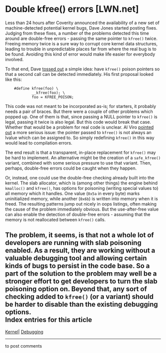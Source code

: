 # Double kfree() errors [LWN.net]

Less than 24 hours after Coverity announced the availability of a new set of machine-detected potential kernel bugs, Dave Jones started posting fixes. Judging from these fixes, a number of the problems detected this time around are double-free errors - passing the same pointer to `kfree()` twice. Freeing memory twice is a sure way to corrupt core kernel data structures, leading to trouble in unpredictable places far from where the real bug is to be found. Avoiding this kind of error would make life easier for everybody involved. 

To that end, Dave [tossed out](/Articles/174496/) a simple idea: have `kfree()` poison pointers so that a second call can be detected immediately. His first proposal looked like this: 
    
    
        #define kfree(foo) \
    	        __kfree(foo); \
    	        foo = KFREE_POISON;
    

This code was not meant to be incorporated as-is; for starters, it probably needs a pair of braces. But there were a couple of other problems which popped up. One of them is that, since passing a NULL pointer to `kfree()` is legal, passing it twice is also legal. But this code would break that case. Whether that would be a problem for real code is unclear. Al Viro [pointed out](/Articles/174498/) a more serious issue: the pointer passed to `kfree()` is not always an lvalue which can be assigned to. So simply redefining `kfree()` in this way would lead to compilation errors. 

The end result is that a transparent, in-place replacement for `kfree()` may be hard to implement. An alternative might be the creation of a `safe_kfree()` variant, combined with some serious pressure to use that variant. Then, perhaps, double-free errors could be caught when they happen. 

Or, instead, one could use the double-free checking already built into the kernel. The slab allocator, which is (among other things) the engine behind `kmalloc()` and `kfree()`, has options for poisoning (writing special values to) all memory which it handles. One value (`0x5a` in every byte) marks uninitialized memory, while another (`0x6b`) is written into memory when it is freed. The resulting patterns jump out nicely in oops listings, often making the cause of the problem immediately obvious. But the use-after-free value can also enable the detection of double-free errors - assuming that the memory is not reallocated between `kfree()` calls. 

The problem, it seems, is that not a whole lot of developers are running with slab poisoning enabled. As a result, they are working without a valuable debugging tool and allowing certain kinds of bugs to persist in the code base. So a part of the solution to the problem may well be a stronger effort to get developers to turn the slab poisoning option on. Beyond that, any sort of checking added to `kfree()` (or a variant) should be harder to disable than the existing debugging options.  
Index entries for this article  
---  
[Kernel](/Kernel/Index)| [Debugging](/Kernel/Index#Debugging)  
  


* * *

to post comments 
